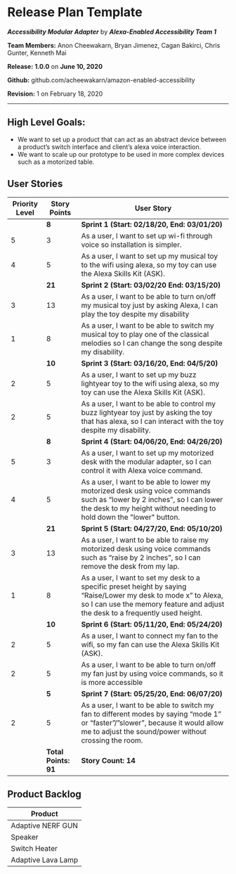 # Release Plan Template

***Accessibility Modular Adapter*** by  ***Alexa-Enabled Accessibility Team 1***

**Team Members:** Anon Cheewakarn, Bryan Jimenez, Cagan Bakirci, Chris Gunter, Kenneth Mai

**Release:** **1.0.0** on **June 10, 2020**

**Github:** github.com/acheewakarn/amazon-enabled-accessibility

**Revision:** 1 on February 18, 2020

---

## High Level Goals:
* We want to set up a product that can act as an abstract device between a product’s switch interface and client’s alexa voice interaction.
* We want to scale up our prototype to be used in more complex devices such as a motorized table.

## User Stories
|Priority Level|Story Points|User Story|
|------|------|------|
||**8**|**Sprint 1 (Start: 02/18/20, End: 03/01/20)**|
|5|3|As a user, I want to set up wi-fi through voice so installation is simpler.
|4|5|As a user, I want to set up my musical toy to the wifi using alexa, so my toy can use the Alexa Skills Kit (ASK). |
||**21**|**Sprint 2 (Start: 03/02/20 End: 03/15/20)**|
|3|13|As a user, I want to be able to turn on/off my musical toy just by asking Alexa, I can play the toy despite my disability
|1|8|As a user, I want to be able to switch my musical toy to play one of the classical melodies so I can change the song despite my disability.|
||**10**|**Sprint 3 (Start: 03/16/20, End: 04/5/20)**|
|2|5|As a user, I want to set up my buzz lightyear toy to the wifi using alexa, so my toy can use the Alexa Skills Kit (ASK).|
|2|5|As a user, I want to be able to control my buzz lightyear toy just by asking the toy that has alexa, so I can interact with the toy despite my disability.|
||**8**|**Sprint 4 (Start: 04/06/20, End: 04/26/20)**|
|5|3|As a user, I want to set up my motorized desk with the modular adapter, so I can control it with Alexa voice command.|
|4|5|As a user, I want to be able to lower my motorized desk using voice commands such as “lower by 2 inches”, so I can lower the desk to my height without needing to hold down the "lower" button.|
||**21**|**Sprint 5 (Start: 04/27/20, End: 05/10/20)**|
|3|13|As a user, I want to be able to raise my motorized desk using voice commands such as “raise by 2 inches”, so I can remove the desk from my lap.|
|1|8|As a user, I want to set my desk to a specific preset height by saying “Raise/Lower my desk to mode x” to Alexa, so I can use the memory feature and adjust the desk to a frequently used height.|
||**10**|**Sprint 6 (Start: 05/11/20, End: 05/24/20)**|
|2|5|As a user, I want to connect my fan to the wifi, so my fan can use the Alexa Skills Kit (ASK).|
|2|5|As a user, I want to be able to turn on/off my fan just by using voice commands, so it is more accessible|
||**5**|**Sprint 7 (Start: 05/25/20, End: 06/07/20)**|
|2|5|As a user, I want to be able to switch my fan to different modes by saying “mode 1” or “faster”/”slower”, because it would allow me to adjust the sound/power without crossing the room.|
||**Total Points: 91**|**Story Count: 14**|

## Product Backlog
|Product|
|------|
|Adaptive NERF GUN|
|Speaker|
|Switch Heater|
|Adaptive Lava Lamp|
